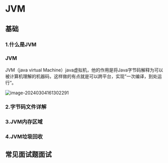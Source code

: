 # JVM

## 基础

### 1.什么是JVM

### JVM

JVM（java virtual Machine）java虚拟机，他的作用是将Java字节码解释为可以被计算机理解的机器码，这样做的有点就是可以跨平台，实现”一次编译，到处运行“。

![image-20240304161302291](C:\Users\geekyang\AppData\Roaming\Typora\typora-user-images\image-20240304161302291.png)



### 2.字节码文件详解

### 3.JVM内存区域

### 4.JVM垃圾回收

## 常见面试题面试